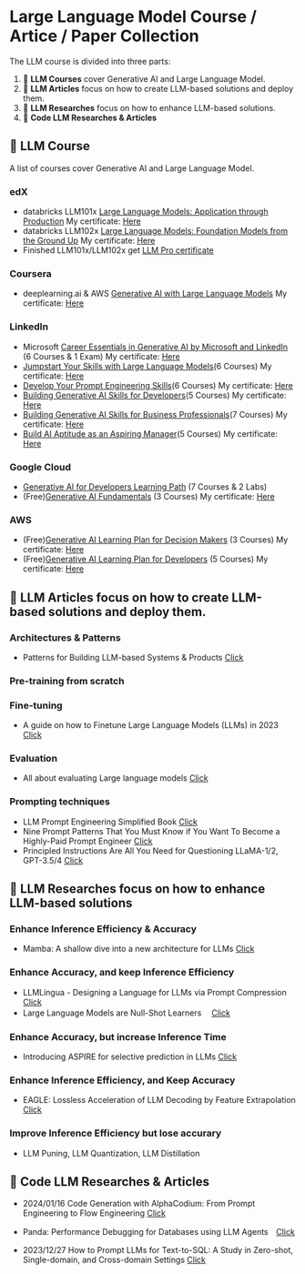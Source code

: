 # Large Language Model Course / Artice / Paper Collection

<p align="center"></p>

The LLM course is divided into three parts:

1. 🧩 **LLM Courses** cover Generative AI and Large Language Model.
2. 👷 **LLM Articles** focus on how to create LLM-based solutions and deploy them.
3. 👷 **LLM Researches** focus on how to enhance LLM-based solutions.
4. 👷 **Code LLM Researches & Articles** 

## 📝 LLM Course

A list of courses cover Generative AI and Large Language Model.
### edX
* databricks LLM101x <a href="https://learning.edx.org/course/course-v1:Databricks+LLM101x+3T2023/home">Large Language Models: Application through Production</a> My certificate: <a href="https://courses.edx.org/certificates/a00af4c099c0490bae60ba24c86ea990">Here</a>
* databricks LLM102x <a href="https://learning.edx.org/course/course-v1:Databricks+LLM102x+2T2023/home">Large Language Models: Foundation Models from the Ground Up</a> My certificate: <a href="https://courses.edx.org/certificates/7a3390daf36a4bb987342e302f7e2a09">Here</a> 
* Finished LLM101x/LLM102x get <a href="https://credentials.edx.org/credentials/87fe89f3c00d4c7ea55853e95e4d5051/"> LLM Pro certificate</a>
### Coursera
* deeplearning.ai & AWS <a href="https://www.coursera.org/learn/generative-ai-with-llms">Generative AI with Large Language Models</a> My certificate: <a href="https://www.coursera.org/account/accomplishments/certificate/LRBGW87LLCU8">Here</a>
### LinkedIn
* Microsoft <a href="https://www.linkedin.com/learning/paths/career-essentials-in-generative-ai-by-microsoft-and-linkedin?u=117675186">Career Essentials in Generative AI by Microsoft and LinkedIn</a> (6 Courses & 1 Exam) My certificate: <a href="https://www.linkedin.com/learning/certificates/7d2365b6224400b95ace28e78e5b41fd1b1642c44859821941cf0a5ccf78eb60?u=117675186">Here</a>
* <a href="https://www.linkedin.com/learning/paths/jumpstart-your-skills-with-large-language-models?u=117675186">Jumpstart Your Skills with Large Language Models</a>(6 Courses)  My certificate: <a href="https://www.linkedin.com/learning/certificates/8c5ff932dd053d699828c12907b7e3da7b5d5aa6c20274c3bcdb49d140e711de?u=117675186">Here</a>
* <a href="https://www.linkedin.com/learning/paths/develop-your-prompt-engineering-skills?u=117675186">Develop Your Prompt Engineering Skills</a>(6 Courses)  My certificate: <a href="https://www.linkedin.com/learning/certificates/02310d4010d5cec85d3c99bdab795c89ad9d0ebd2faa4a564b2cbdfdb97456de?u=117675186">Here</a>
* <a href="https://www.linkedin.com/learning/paths/building-generative-ai-skills-for-developers?u=117675186">Building Generative AI Skills for Developers</a>(5 Courses)  My certificate: <a href="https://www.linkedin.com/learning/certificates/7362ccf14bffc481415c4557b39ed8300a35ee46a4b021d8dfa993c79f0101ba?u=117675186">Here</a>
* <a href="https://www.linkedin.com/learning/paths/building-generative-ai-skills-for-business-professionals?u=117675186">Building Generative AI Skills for Business Professionals</a>(7 Courses)  My certificate: <a href="https://www.linkedin.com/learning/certificates/1b493f672c696142be6186b57eed1ba1361c8c2d897e97401386b61ea701e9a1?u=117675186">Here</a>
* <a href="https://www.linkedin.com/learning/paths/build-ai-aptitude-as-an-aspiring-manager?u=117675186">Build AI Aptitude as an Aspiring Manager</a>(5 Courses)  My certificate: <a href="https://www.linkedin.com/learning/certificates/2e22fa21ccbea5eeb0846066f1f24c9e8cbf3be9efff9937971732c7aeeee543?u=117675186">Here</a>

### Google Cloud
* <a href="https://www.cloudskillsboost.google/paths/183">Generative AI for Developers Learning Path</a> (7 Courses & 2 Labs)
* (Free)<a href="https://www.cloudskillsboost.google/course_templates/556">Generative AI Fundamentals</a> (3 Courses) My certificate: <a href="https://www.cloudskillsboost.google/public_profiles/ce95ebbe-86bc-4456-b5b0-271b0151fbeb/badges/6741501">Here</a>
### AWS
* (Free)<a href="https://explore.skillbuilder.aws/learn/lp/1909/generative-ai-learning-plan-for-decision-makers">Generative AI Learning Plan for Decision Makers</a> (3 Courses) My certificate: <a href="lp_1909_4_4694674_1707717966_AWS Learning Plan Completion Certificate.pdf">Here</a>
* (Free)<a href="https://explore.skillbuilder.aws/learn/lp/2068/generative-ai-learning-plan-for-developers">Generative AI Learning Plan for Developers</a> (5 Courses) My certificate: <a href="lp_2068_4_4694674_1703515023_AWS Learning Plan Completion Certificate.pdf">Here</a>

## 📝 LLM Articles focus on how to create LLM-based solutions and deploy them. 

### Architectures & Patterns 
* Patterns for Building LLM-based Systems & Products <a href="https://eugeneyan.com/writing/llm-patterns/">Click</a>
### Pre-training from scratch
### Fine-tuning
* A guide on how to Finetune Large Language Models (LLMs) in 2023 <a href="https://blog.monsterapi.ai/fine-tune-a-large-language-model-llm-guide-2023/">Click</a>
### Evaluation
* All about evaluating Large language models <a href="https://llmnanban.akmmusai.pro/Book/LLM-Prompt-Engineering-Simplified-Book/">Click</a>
### Prompting techniques 
* LLM Prompt Engineering Simplified Book <a href="https://llmnanban.akmmusai.pro/Book/LLM-Prompt-Engineering-Simplified-Book/">Click</a>
* Nine Prompt Patterns That You Must Know if You Want To Become a Highly-Paid Prompt Engineer <a href="https://ai.plainenglish.io/nine-prompt-patterns-that-you-must-know-if-you-want-to-become-a-highly-paid-prompt-engineer-1981ec6c55b6">Click</a>
* Principled Instructions Are All You Need for Questioning LLaMA-1/2, GPT-3.5/4 <a href="https://arxiv.org/pdf/2312.16171v1.pdf">Click</a>

## 📝 LLM Researches focus on how to enhance LLM-based solutions

### Enhance Inference Efficiency & Accuracy
* Mamba: A shallow dive into a new architecture for LLMs  <a href="https://medium.com/@geronimo7/mamba-a-shallow-dive-into-a-new-architecture-for-llms-54c70ade5957">Click</a>
### Enhance Accuracy, and keep Inference Efficiency
* LLMLingua - Designing a Language for LLMs via Prompt Compression <a href="https://llmlingua.com/">Click</a>
* Large Language Models are Null-Shot Learners　 <a href="https://arxiv.org/pdf/2401.08273v1.pdf">Click</a>
### Enhance Accuracy, but increase Inference Time
* Introducing ASPIRE for selective prediction in LLMs <a href="https://blog.research.google/2024/01/introducing-aspire-for-selective.html?m=1">Click</a>
### Enhance Inference Efficiency, and Keep Accuracy 
* EAGLE: Lossless Acceleration of LLM Decoding by Feature Extrapolation <a href="https://github.com/SafeAILab/EAGLE">Click</a>
### Improve Inference Efficiency but lose accurary
* LLM Puning, LLM Quantization, LLM Distillation

## 📝 Code LLM Researches & Articles

* 2024/01/16 Code Generation with AlphaCodium: From Prompt Engineering to Flow Engineering <a href="https://arxiv.org/pdf/2401.08500.pdf">Click</a>

* Panda: Performance Debugging for Databases using LLM Agents　<a href="https://assets.amazon.science/4f/47/4325f2b44c92963a2728a372ad3b/panda-performance-debugging-for-databases-using-llm-agents.pdf">Click</a>

* 2023/12/27 How to Prompt LLMs for Text-to-SQL: A Study in Zero-shot, Single-domain, and Cross-domain Settings <a href="https://arxiv.org/pdf/2305.11853.pdf">Click</a>
